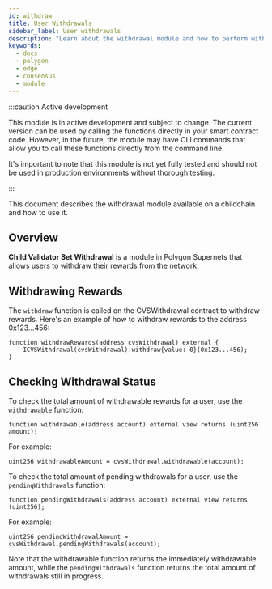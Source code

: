 ```yaml
---
id: withdraw
title: User Withdrawals
sidebar_label: User withdrawals
description: "Learn about the withdrawal module and how to perform withdrawals."
keywords:
  - docs
  - polygon
  - edge
  - consensus
  - module
---
```


:::caution Active development

This module is in active development and subject to change. The current version can be used by calling the functions directly in your smart contract code. However, in the future, the module may have CLI commands that allow you to call these functions directly from the command line.

It's important to note that this module is not yet fully tested and should not be used in production environments without thorough testing.

:::

This document describes the withdrawal module available on a childchain and how to use it.

## Overview

**Child Validator Set Withdrawal** is a module in Polygon Supernets that allows users to withdraw their rewards from the network.

## Withdrawing Rewards

The `withdraw` function is called on the CVSWithdrawal contract to withdraw rewards. Here's an example of how to withdraw rewards to the address 0x123...456:

```solidity
function withdrawRewards(address cvsWithdrawal) external {
    ICVSWithdrawal(cvsWithdrawal).withdraw{value: 0}(0x123...456);
}
```

## Checking Withdrawal Status

To check the total amount of withdrawable rewards for a user, use the `withdrawable` function:

```solidity
function withdrawable(address account) external view returns (uint256 amount);
```

For example:

```solidity
uint256 withdrawableAmount = cvsWithdrawal.withdrawable(account);
```

To check the total amount of pending withdrawals for a user, use the `pendingWithdrawals` function:

```solidity
function pendingWithdrawals(address account) external view returns (uint256);
```

For example:

```solidity
uint256 pendingWithdrawalAmount = cvsWithdrawal.pendingWithdrawals(account);
```

Note that the withdrawable function returns the immediately withdrawable amount, while the `pendingWithdrawals` function returns the total amount of withdrawals still in progress.
